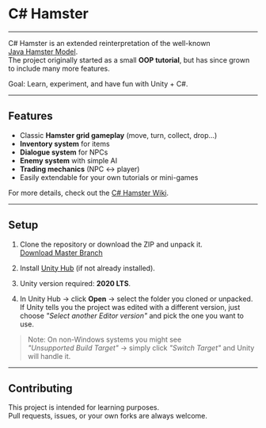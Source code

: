 # C# Hamster

--- 

C# Hamster is an extended reinterpretation of the well-known  
[Java Hamster Model](https://www.java-hamster-modell.de/).  
The project originally started as a small **OOP tutorial**, but has since grown to include many more features.

Goal: Learn, experiment, and have fun with Unity + C#.

---

## Features

- Classic **Hamster grid gameplay** (move, turn, collect, drop...)
- **Inventory system** for items
- **Dialogue system** for NPCs
- **Enemy system** with simple AI
- **Trading mechanics** (NPC ↔ player)
- Easily extendable for your own tutorials or mini-games

For more details, check out the [C# Hamster Wiki]([https://github.com/DanjelPiDev/CSharpHamster/wiki](https://github.com/DanjelPiDev/CSharpHamster/wiki)).

---

## Setup

1. Clone the repository or download the ZIP and unpack it.  
   [Download Master Branch](https://github.com/Dagait/CSharpHamster/archive/refs/heads/master.zip)

2. Install [Unity Hub](https://unity.com/download) (if not already installed).

3. Unity version required: **2020 LTS**.

4. In Unity Hub -> click **Open** -> select the folder you cloned or unpacked.  
   If Unity tells you the project was edited with a different version, just choose *"Select another Editor version"* and pick the one you want to use.

> Note: On non-Windows systems you might see  
> *"Unsupported Build Target"* -> simply click *"Switch Target"* and Unity will handle it.

---

## Contributing

This project is intended for learning purposes.  
Pull requests, issues, or your own forks are always welcome.
